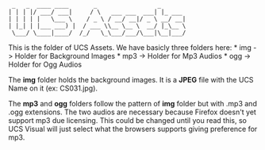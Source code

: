      _   _  ____ ____       _                 _       
    | | | |/ ___/ ___|     / \   ___ ___  ___| |_ ___ 
    | | | | |   \___ \    / _ \ / __/ __|/ _ \ __/ __|
    | |_| | |___ ___) |  / ___ \\__ \__ \  __/ |_\__ \
     \___/ \____|____/  /_/   \_\___/___/\___|\__|___/
                                                      
This is the folder of UCS Assets. We have basicly three folders here:
    *   img     ->  Holder for Background Images
    *   mp3     ->  Holder for Mp3 Audios
    *   ogg     ->  Holder for Ogg Audios

The **img** folder holds the background images. It is a **JPEG** file with the UCS Name on it (ex: CS031.jpg).

The **mp3** and **ogg** folders follow the pattern of **img** folder but with .mp3 and .ogg extensions. The two audios are necessary because Firefox doesn't yet support mp3 due licensing. This could be changed until you read this, so UCS Visual will just select what the browsers supports giving preference for mp3.